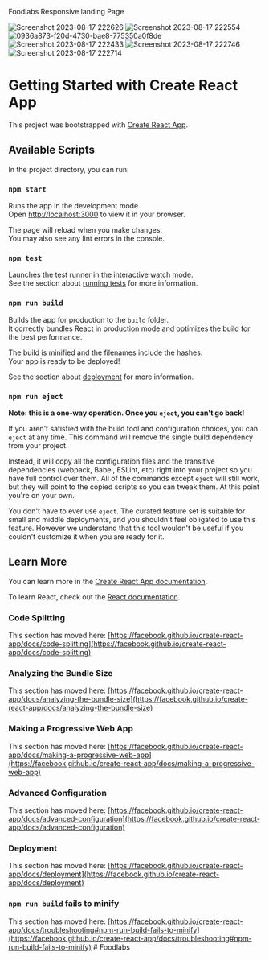 Foodlabs Responsive landing Page 

![Screenshot 2023-08-17 222626](https://github.com/sanyal10/Foodlabs/assets/100038306/67de7382-34b6-4545-b8b1-bb9abac5d43f)
![Screenshot 2023-08-17 222554](https://github.com/sanyal10/Foodlabs/assets/100038306/4fc4f723-f702-423f-9954-2b8aed4de9c3)
![0936a873-f20d-4730-bae8-775350a0f8de](https://github.com/sanyal10/Foodlabs/assets/100038306/693017f0-9e08-40a1-b6c7-ff74a6204439)
![Screenshot 2023-08-17 222433](https://github.com/sanyal10/Foodlabs/assets/100038306/dda82384-9b30-4ea1-a6b9-56b3580fbd97)
![Screenshot 2023-08-17 222746](https://github.com/sanyal10/Foodlabs/assets/100038306/314e7977-6d3a-46d1-9c4f-cc7e83d2ad06)
![Screenshot 2023-08-17 222714](https://github.com/sanyal10/Foodlabs/assets/100038306/b9b598b9-9a64-44be-85b0-9884fa6cf73b)







# Getting Started with Create React App

This project was bootstrapped with [Create React App](https://github.com/facebook/create-react-app).

## Available Scripts

In the project directory, you can run:

### `npm start`

Runs the app in the development mode.\
Open [http://localhost:3000](http://localhost:3000) to view it in your browser.

The page will reload when you make changes.\
You may also see any lint errors in the console.

### `npm test`

Launches the test runner in the interactive watch mode.\
See the section about [running tests](https://facebook.github.io/create-react-app/docs/running-tests) for more information.

### `npm run build`

Builds the app for production to the `build` folder.\
It correctly bundles React in production mode and optimizes the build for the best performance.

The build is minified and the filenames include the hashes.\
Your app is ready to be deployed!

See the section about [deployment](https://facebook.github.io/create-react-app/docs/deployment) for more information.

### `npm run eject`

**Note: this is a one-way operation. Once you `eject`, you can't go back!**

If you aren't satisfied with the build tool and configuration choices, you can `eject` at any time. This command will remove the single build dependency from your project.

Instead, it will copy all the configuration files and the transitive dependencies (webpack, Babel, ESLint, etc) right into your project so you have full control over them. All of the commands except `eject` will still work, but they will point to the copied scripts so you can tweak them. At this point you're on your own.

You don't have to ever use `eject`. The curated feature set is suitable for small and middle deployments, and you shouldn't feel obligated to use this feature. However we understand that this tool wouldn't be useful if you couldn't customize it when you are ready for it.

## Learn More

You can learn more in the [Create React App documentation](https://facebook.github.io/create-react-app/docs/getting-started).

To learn React, check out the [React documentation](https://reactjs.org/).

### Code Splitting

This section has moved here: [https://facebook.github.io/create-react-app/docs/code-splitting](https://facebook.github.io/create-react-app/docs/code-splitting)

### Analyzing the Bundle Size

This section has moved here: [https://facebook.github.io/create-react-app/docs/analyzing-the-bundle-size](https://facebook.github.io/create-react-app/docs/analyzing-the-bundle-size)

### Making a Progressive Web App

This section has moved here: [https://facebook.github.io/create-react-app/docs/making-a-progressive-web-app](https://facebook.github.io/create-react-app/docs/making-a-progressive-web-app)

### Advanced Configuration

This section has moved here: [https://facebook.github.io/create-react-app/docs/advanced-configuration](https://facebook.github.io/create-react-app/docs/advanced-configuration)

### Deployment

This section has moved here: [https://facebook.github.io/create-react-app/docs/deployment](https://facebook.github.io/create-react-app/docs/deployment)

### `npm run build` fails to minify

This section has moved here: [https://facebook.github.io/create-react-app/docs/troubleshooting#npm-run-build-fails-to-minify](https://facebook.github.io/create-react-app/docs/troubleshooting#npm-run-build-fails-to-minify)
#   F o o d l a b s 
 
 
